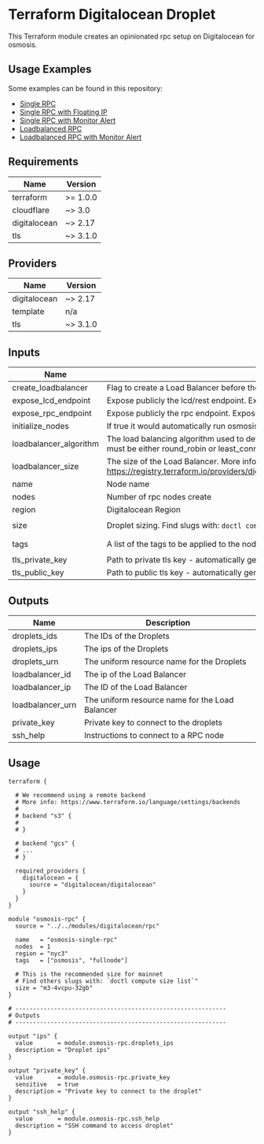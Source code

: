 <!-- BEGIN_TF_DOCS -->

# Terraform Digitalocean Droplet

This Terraform module creates an opinionated rpc setup on Digitalocean for osmosis.

## Usage Examples

Some examples can be found in this repository:

- [Single RPC](../../../digitalocean/single-rpc/)
- [Single RPC with Floating IP](../../../digitalocean/single-rpc-with-floating-ip)
- [Single RPC with Monitor Alert](../../../digitalocean/single-rpc-with-monitor-alerts)
- [Loadbalanced RPC](../../../digitalocean/loadbalanced-rpc)
- [Loadbalanced RPC with Monitor Alert](../../../digitalocean/loadbalanced-rpc-with-monitor-alerts)

## Requirements

| Name | Version |
|------|---------|
| terraform | >= 1.0.0 |
| cloudflare | ~> 3.0 |
| digitalocean | ~> 2.17 |
| tls | ~> 3.1.0 |

## Providers

| Name | Version |
|------|---------|
| digitalocean | ~> 2.17 |
| template | n/a |
| tls | ~> 3.1.0 |

## Inputs

| Name | Description | Default | Required |
|------|-------------|---------|:--------:|
| create\_loadbalancer | Flag to create a Load Balancer before the nodes. Ignored if nodes = 1 | `true` | no |
| expose\_lcd\_endpoint | Expose publicly the lcd/rest endpoint. Exposed by default via Load Balancer if present | `"true"` | no |
| expose\_rpc\_endpoint | Expose publicly the rpc endpoint. Exposed by default via Load Balancer if present | `"true"` | no |
| initialize\_nodes | If true it would automatically run osmosis installer to initialize the nodes | `true` | no |
| loadbalancer\_algorithm | The load balancing algorithm used to determine which backend Droplet will be selected by a client. It must be either round\_robin or least\_connections. | `"round_robin"` | no |
| loadbalancer\_size | The size of the Load Balancer. More info: https://registry.terraform.io/providers/digitalocean/digitalocean/latest/docs/resources/loadbalancer#size | `"lb-small"` | no |
| name | Node name | `"osmosis-rpc"` | no |
| nodes | Number of rpc nodes create | `3` | no |
| region | Digitalocean Region | `"sfo3"` | no |
| size | Droplet sizing. Find slugs with: `doctl compute size list` | `"m3-4vcpu-32gb"` | no |
| tags | A list of the tags to be applied to the node. | ```[ "rpc", "mainnet" ]``` | no |
| tls\_private\_key | Path to private tls key - automatically generated if empty | `""` | no |
| tls\_public\_key | Path to public tls key - automatically generated if empty | `""` | no |

## Outputs

| Name | Description |
|------|-------------|
| droplets\_ids | The IDs of the Droplets |
| droplets\_ips | The ips of the Droplets |
| droplets\_urn | The uniform resource name for the Droplets |
| loadbalancer\_id | The ip of the Load Balancer |
| loadbalancer\_ip | The ID of the Load Balancer |
| loadbalancer\_urn | The uniform resource name for the Load Balancer |
| private\_key | Private key to connect to the droplets |
| ssh\_help | Instructions to connect to a RPC node |

## Usage

```hcl
terraform {

  # We recommend using a remote backend
  # More info: https://www.terraform.io/language/settings/backends
  # 
  # backend "s3" {
  # 
  # }

  # backend "gcs" {
  # ...
  # }

  required_providers {
    digitalocean = {
      source = "digitalocean/digitalocean"
    }
  }
}

module "osmosis-rpc" {
  source = "../../modules/digitalocean/rpc"

  name   = "osmosis-single-rpc"
  nodes  = 1
  region = "nyc3"
  tags   = ["osmosis", "fullnode"]

  # This is the recommended size for mainnet
  # Find others slugs with: `doctl compute size list`"
  size = "m3-4vcpu-32gb"
}

# ------------------------------------------------------------
# Outputs
# ------------------------------------------------------------

output "ips" {
  value       = module.osmosis-rpc.droplets_ips
  description = "Droplet ips"
}

output "private_key" {
  value       = module.osmosis-rpc.private_key
  sensitive   = true
  description = "Private key to connect to the droplet"
}

output "ssh_help" {
  value       = module.osmosis-rpc.ssh_help
  description = "SSH command to access droplet"
}
```
<!-- END_TF_DOCS -->